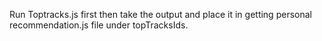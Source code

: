 Run Toptracks.js first then take the output and place it in getting personal recommendation.js file under topTracksIds.

